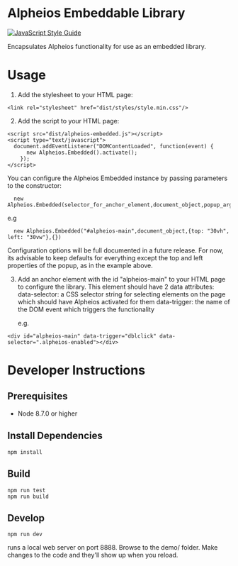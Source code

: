# Alpheios Embeddable Library

[![JavaScript Style Guide](https://img.shields.io/badge/code_style-standard-brightgreen.svg)](https://standardjs.com)

Encapsulates Alpheios functionality for use as an embedded library.


# Usage

1. Add the stylesheet to your HTML page:

```
<link rel="stylesheet" href="dist/styles/style.min.css"/>
```

2. Add the script to your HTML page:

```
<script src="dist/alpheios-embedded.js"></script>
<script type="text/javascript">
  document.addEventListener("DOMContentLoaded", function(event) {
      new Alpheios.Embedded().activate();
    });
</script>
```

You can configure the Alpheios Embedded instance by passing parameters to the constructor:

```
  new Alpheios.Embedded(selector_for_anchor_element,document_object,popup_arguments,panel_arguments)
```

e.g

```
  new Alpheios.Embedded("#alpheios-main",document_object,{top: "30vh", left: "30vw"},{})
```

Configuration options will be full documented in a future release. For now, its advisable to keep defaults
for everything except the top and left properties of the popup, as in the example above.


3. Add an anchor element with the id "alpheios-main" to your HTML page to configure the library. This element
should have 2 data attributes:
   data-selector: a CSS selector string for selecting elements on the page which should have Alpheios activated for them
   data-trigger: the name of the DOM event which triggers the functionality

   e.g.

```
<div id="alpheios-main" data-trigger="dblclick" data-selector=".alpheios-enabled"></div>
```

# Developer Instructions

## Prerequisites

  * Node 8.7.0 or higher

## Install Dependencies

```
npm install
```

## Build

```
npm run test
npm run build
```

## Develop

```
npm run dev
```

runs a local web server on port 8888. Browse to the demo/ folder. Make changes to the code and they'll show up when you reload.
